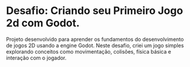 # Desafio: Criando seu Primeiro Jogo 2d com Godot.

Projeto desenvolvido para aprender os fundamentos do desenvolvimento de jogos 2D usando a engine Godot. Neste desafio, criei um jogo simples explorando conceitos como movimentação, colisões, física básica e interação com o jogador.
